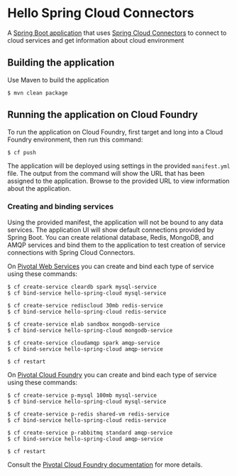 Hello Spring Cloud Connectors
============

A [Spring Boot application](http://github.com/cloudfoundry-samples/hello-spring-cloud) that uses [Spring Cloud Connectors](https://cloud.spring.io/spring-cloud-connectors/) to connect to cloud services and get information about cloud environment
## Building the application

Use Maven to build the application
~~~
$ mvn clean package
~~~

## Running the application on Cloud Foundry

To run the application on Cloud Foundry, first target and long into a Cloud Foundry environment, then run this command:

~~~
$ cf push
~~~

The application will be deployed using settings in the provided `manifest.yml` file. The output from the command will show the URL that has been assigned to the application. Browse to the provided URL to view information about the application.

### Creating and binding services

Using the provided manifest, the application will not be bound to any data services. The application UI will show default connections provided by Spring Boot. You can create relational database, Redis, MongoDB, and AMQP services and bind them to the application to test creation of service connections with Spring Cloud Connectors.

On [Pivotal Web Services](https://run.pivotal.io/) you can create and bind each type of service using these commands:

~~~
$ cf create-service cleardb spark mysql-service
$ cf bind-service hello-spring-cloud mysql-service

$ cf create-service rediscloud 30mb redis-service
$ cf bind-service hello-spring-cloud redis-service

$ cf create-service mlab sandbox mongodb-service
$ cf bind-service hello-spring-cloud mongodb-service

$ cf create-service cloudamqp spark amqp-service
$ cf bind-service hello-spring-cloud amqp-service

$ cf restart
~~~

On [Pivotal Cloud Foundry](https://pivotal.io/platform) you can create and bind each type of service using these commands:

~~~
$ cf create-service p-mysql 100mb mysql-service
$ cf bind-service hello-spring-cloud mysql-service

$ cf create-service p-redis shared-vm redis-service
$ cf bind-service hello-spring-cloud redis-service

$ cf create-service p-rabbitmq standard amqp-service
$ cf bind-service hello-spring-cloud amqp-service

$ cf restart
~~~

Consult the [Pivotal Cloud Foundry documentation](http://docs.pivotal.io/) for more details.





